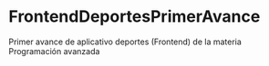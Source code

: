 # FrontendDeportesPrimerAvance
 Primer avance de aplicativo deportes (Frontend) de la materia Programación avanzada
